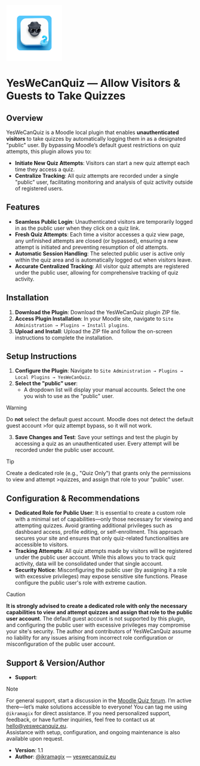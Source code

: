 <img src="pix/logo-animated.gif" alt="YesWeCanQuiz Animated Logo" width="150" height="150">

# YesWeCanQuiz — Allow Visitors & Guests to Take Quizzes

## Overview

YesWeCanQuiz is a Moodle local plugin that enables **unauthenticated visitors** to take quizzes by automatically logging them in as a designated "public" user. By bypassing Moodle’s default guest restrictions on quiz attempts, this plugin allows you to:

- **Initiate New Quiz Attempts**: Visitors can start a new quiz attempt each time they access a quiz.
- **Centralize Tracking**: All quiz attempts are recorded under a single "public" user, facilitating monitoring and analysis of quiz activity outside of registered users.

## Features

- **Seamless Public Login**: Unauthenticated visitors are temporarily logged in as the public user when they click on a quiz link.
- **Fresh Quiz Attempts**: Each time a visitor accesses a quiz view page, any unfinished attempts are closed (or bypassed), ensuring a new attempt is initiated and preventing resumption of old attempts.
- **Automatic Session Handling**: The selected public user is active only within the quiz area and is automatically logged out when visitors leave.
- **Accurate Centralized Tracking**: All visitor quiz attempts are registered under the public user, allowing for comprehensive tracking of quiz activity.

## Installation

1. **Download the Plugin**: Download the YesWeCanQuiz plugin ZIP file.
2. **Access Plugin Installation**: In your Moodle site, navigate to `Site Administration → Plugins → Install plugins`.
3. **Upload and Install**: Upload the ZIP file and follow the on-screen instructions to complete the installation.

## Setup Instructions

1. **Configure the Plugin**: Navigate to `Site Administration → Plugins → Local Plugins → YesWeCanQuiz`.
2. **Select the "public" user**:
   - A dropdown list will display your manual accounts. Select the one you wish to use as the "public" user.

> [!WARNING]
> Do **not** select the default guest account. Moodle does not detect the default guest account >for quiz attempt bypass, so it will not work.

3. **Save Changes and Test**: Save your settings and test the plugin by accessing a quiz as an unauthenticated user. Every attempt will be recorded under the public user account.

> [!TIP]
> Create a dedicated role (e.g., "Quiz Only") that grants only the permissions to view and attempt >quizzes, and assign that role to your "public" user.

## Configuration & Recommendations

- **Dedicated Role for Public User**: It is essential to create a custom role with a minimal set of capabilities—only those necessary for viewing and attempting quizzes. Avoid granting additional privileges such as dashboard access, profile editing, or self-enrollment. This approach secures your site and ensures that only quiz-related functionalities are accessible to visitors.
- **Tracking Attempts**: All quiz attempts made by visitors will be registered under the public user account. While this allows you to track quiz activity, data will be consolidated under that single account.
- **Security Notice**: Misconfiguring the public user (by assigning it a role with excessive privileges) may expose sensitive site functions. Please configure the public user's role with extreme caution.

> [!CAUTION]
> **It is strongly advised to create a dedicated role with only the necessary capabilities to view and attempt quizzes and assign that role to the public user account**.
> The default guest account is not supported by this plugin, and configuring the public user with excessive privileges may compromise your site's security.
> The author and contributors of YesWeCanQuiz assume no liability for any issues arising from incorrect role configuration or misconfiguration of the public user account.

## Support & Version/Author

- **Support**:

> [!NOTE]
> For general support, start a discussion in the [Moodle Quiz forum](https://moodle.org/forums/). I’m active there—let’s make solutions accessible to everyone! You can tag me using `@ikramagix` for direct assistance.
> If you need personalized support, feedback, or have further inquiries, feel free to contact us at [hello@yeswecanquiz.eu](mailto:hello@yeswecanquiz.eu).  
> Assistance with setup, configuration, and ongoing maintenance is also available upon request.

- **Version**: 1.1
- **Author**: [@ikramagix](https://ikramagix.com) — [yeswecanquiz.eu](https://yeswecanquiz.eu)
